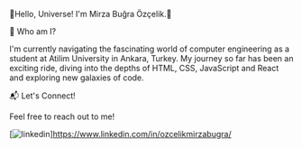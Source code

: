🌟Hello, Universe! I'm Mirza Buğra Özçelik.🌟

🚀 Who am I?

I'm currently navigating the fascinating world of computer engineering as a student at Atilim University in Ankara, Turkey. My journey so far has been an exciting ride, diving into the depths of HTML, CSS, JavaScript and React and exploring new galaxies of code.

📬 Let's Connect!

Feel free to reach out to me!

[![linkedin](https://img.shields.io/badge/Linkedin-000000?style=for-the-badge&logo=Linkedin&logoColor=white)]https://www.linkedin.com/in/ozcelikmirzabugra/
